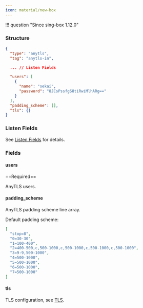 ```yaml
---
icon: material/new-box
---
```


!!! question "Since sing-box 1.12.0"

### Structure

```json
{
  "type": "anytls",
  "tag": "anytls-in",

  ... // Listen Fields

  "users": [
    {
      "name": "sekai",
      "password": "8JCsPssfgS8tiRwiMlhARg=="
    }
  ],
  "padding_scheme": [],
  "tls": {}
}
```

### Listen Fields

See [Listen Fields](/configuration/shared/listen/) for details.

### Fields

#### users

==Required==

AnyTLS users.

#### padding_scheme

AnyTLS padding scheme line array.

Default padding scheme:

```json
[
  "stop=8",
  "0=30-30",
  "1=100-400",
  "2=400-500,c,500-1000,c,500-1000,c,500-1000,c,500-1000",
  "3=9-9,500-1000",
  "4=500-1000",
  "5=500-1000",
  "6=500-1000",
  "7=500-1000"
]
```

#### tls

TLS configuration, see [TLS](/configuration/shared/tls/#inbound).
